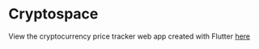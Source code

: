 # Cryptospace
View the cryptocurrency price tracker web app created with Flutter [here](https://cryptospaceflutter.surge.sh/)
